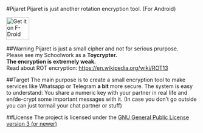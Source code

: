 #Pijaret
Pijaret is just another rotation encryption tool. (For Android)

[<img src="https://f-droid.org/badge/get-it-on.png" alt="Get it on F-Droid" height="60">](https://f-droid.org/app/dmusiolik.pijaret)

##Warning
Pijaret is just a small cipher and not for serious prurpose. <br>
Please see my Schoolwork as a <b> Toycrypter. </b> <br>
<b>The encryption is extremely weak. </b><br>
Read about ROT encryption: https://en.wikipedia.org/wiki/ROT13

##Target
The main purpose is to create a small encryption tool to make services like Whatsapp or Telegram <b> a bit </b> more secure.
The system is easy to understand: You share a numeric key with your partner in real life and en/de-crypt some important messages with it. (In case you don’t go outside you can just tormail your chat partner or stuff)

##License
The project is licensed under the [GNU General Public License version 3 (or newer)](https://github.com/MrFlyingToasterman/Pijaret/blob/master/LICENSE)  
